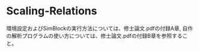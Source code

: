 # Scaling-Relations
環境設定およびSimBlockの実行方法については、修士論文.pdfの付録A章,
自作の解析プログラムの使い方については、修士論文.pdfの付録B章を参照すること。
